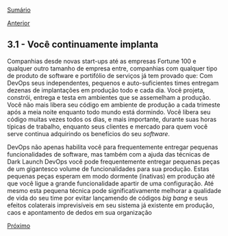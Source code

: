 [Sumário](https://github.com/lucasfantacuci/DevOpsRevelado/blob/master/README.md)


[Anterior](https://github.com/lucasfantacuci/DevOpsRevelado/blob/master/CHAPTER02/2-6-CONCLUSION.md)


## 3.1 - Você continuamente implanta


Companhias desde novas start-ups até as empresas Fortune 100 e qualquer outro tamanho de empresa entre, companhias com qualquer tipo de produto de software e portifólio de serviços já tem provado que: Com DevOps seus independentes, pequenos e auto-suficientes times entregam dezenas de implantações em produção todo e cada dia. Você projeta, constrói, entrega e testa em ambientes que se assemelham a produção. Você não mais libera seu código em ambiente de produção a cada trimeste após a meia noite enquanto todo mundo está dormindo. Você libera seu código muitas vezes todos os dias, e mais importante, durante suas horas típicas de trabalho, enquanto seus clientes e mercado para quem você serve continua adquirindo os benefícios do seu *software*. 

DevOps não apenas habilita você para frequentemente entregar pequenas funcionalidades de software, mas também com a ajuda das técnicas de Dark Launch DevOps você pode frequentemente entregar pequenas peças de um gigantesco volume de funcionalidades para sua produção. Estas pequenas peças esperam em modo dormente (inativas) em produção até que você ligue a grande funcionalidade apartir de uma configuração. Até mesmo esta pequena técnica pode significativamente melhorar a qualidade de vida do seu time por evitar lançamendo de códigos *big bang* e seus efeitos colaterais imprevisíveis em seu sistema já existente em produção, caos e apontamento de dedos em sua organização


[Próximo](https://github.com/lucasfantacuci/DevOpsRevelado/blob/master/CHAPTER03/3-2-YOUORGANIZEYOURTEAMSAROUNDYOURMISSION.md) 
